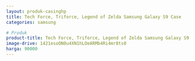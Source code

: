 ```yaml
---
layout: produk-casinghp
title: Tech Force, Triforce, Legend of Zelda Samsung Galaxy S9 Case
categories: samsung

# Produk
product-title: Tech Force, Triforce, Legend of Zelda Samsung Galaxy S9 Case
image-drive: 1421esoON0u4XN1hLOeARMb4Ri4mr8ts0
harga: 90000
---
```

